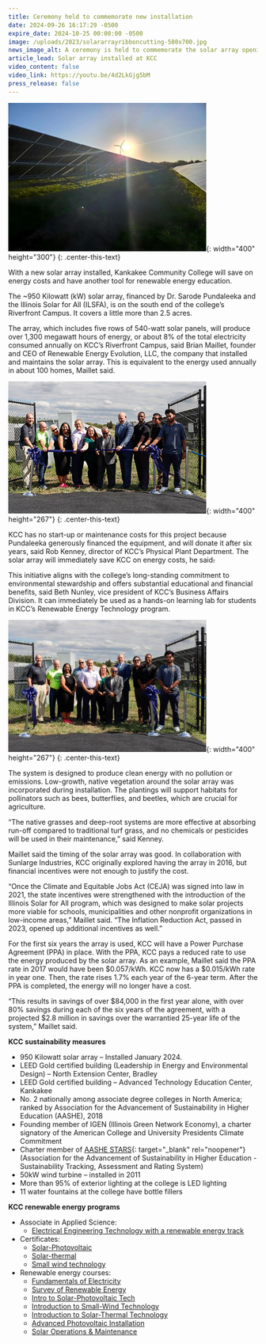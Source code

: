 ```yaml
---
title: Ceremony held to commemorate new installation
date: 2024-09-26 16:17:29 -0500
expire_date: 2024-10-25 00:00:00 -0500
image: /uploads/2023/solararrayribboncutting-580x700.jpg
news_image_alt: A ceremony is held to commemorate the solar array opening on Sept. 25, 2024
article_lead: Solar array installed at KCC
video_content: false
video_link: https://youtu.be/4d2LkGjg5bM
press_release: false
---
```

![New Solar Array installation at KCC](/uploads/2023/solararray-400x300.jpg "New Solar Array installation at KCC"){: width="400" height="300"}
{: .center-this-text}

With a new solar array installed, Kankakee Community College will save on energy costs and have another tool for renewable energy education.

The ~950 Kilowatt (kW) solar array, financed by Dr. Sarode Pundaleeka and the Illinois Solar for All (ILSFA), is on the south end of the college’s Riverfront Campus. It covers a little more than 2.5 acres.

The array, which includes five rows of 540-watt solar panels, will produce over 1,300 megawatt hours of energy, or about 8% of the total electricity consumed annually on KCC’s Riverfront Campus, said Brian Maillet, founder and CEO of Renewable Energy Evolution, LLC, the company that installed and maintains the solar array. This is equivalent to the energy used annually in about 100 homes, Maillet said.

![L-R: KCC trustee Patrick Martin, professor Patrick Klette, professor Clay Sterling, vice president for academic affairs Dr. Quincy Rose-Sewell, Physical Plant Department director Rob Kenney, vice president for business affairs Beth Nunley, Dr. Sarode Pundaleeka, KCC president Dr. Michael Boyd, REE associate director of operations Laron Hawkins, REE CEO Brian Maillet, and REE employee Justin Jones commemorating the opening of the solar array on Sept. 25, 2024](/uploads/2023/solararrayribboncutting2-400x267.jpg "L-R: KCC trustee Patrick Martin, professor Patrick Klette, professor Clay Sterling, vice president for academic affairs Dr. Quincy Rose-Sewell, Physical Plant Department director Rob Kenney, vice president for business affairs Beth Nunley, Dr. Sarode Pundaleeka, KCC president Dr. Michael Boyd, REE associate director of operations Laron Hawkins, REE CEO Brian Maillet, and REE employee Justin Jones commemorating the opening of the solar array on Sept. 25, 2024"){: width="400" height="267"}
{: .center-this-text}

KCC has no start-up or maintenance costs for this project because Pundaleeka generously financed the equipment, and will donate it after six years, said Rob Kenney, director of KCC’s Physical Plant Department. The solar array will immediately save KCC on energy costs, he said<s>.</s>

This initiative aligns with the college’s long-standing commitment to environmental stewardship and offers substantial educational and financial benefits, said Beth Nunley, vice president of KCC’s Business Affairs Division. It can immediately be used as a hands-on learning lab for students in KCC’s Renewable Energy Technology program.

![L-R: KCC trustee Patrick Martin, professor Patrick Klette, professor Clay Sterling, vice president for academic affairs Dr. Quincy Rose-Sewell, Physical Plant Department director Rob Kenney, vice president for business affairs Beth Nunley, Dr. Sarode Pundaleeka, KCC president Dr. Michael Boyd, REE associate director of operations Laron Hawkins, REE CEO Brian Maillet, and REE employee Justin Jones commemorating the opening of the solar array on Sept. 25, 2024](/uploads/2023/solararrayribboncutting1-400x267.jpg "L-R: KCC trustee Patrick Martin, professor Patrick Klette, professor Clay Sterling, vice president for academic affairs Dr. Quincy Rose-Sewell, Physical Plant Department director Rob Kenney, vice president for business affairs Beth Nunley, Dr. Sarode Pundaleeka, KCC president Dr. Michael Boyd, REE associate director of operations Laron Hawkins, REE CEO Brian Maillet, and REE employee Justin Jones commemorating the opening of the solar array on Sept. 25, 2024"){: width="400" height="267"}
{: .center-this-text}

The system is designed to produce clean energy with no pollution or emissions. Low-growth, native vegetation around the solar array was incorporated during installation. The plantings will support habitats for pollinators such as bees, butterflies, and beetles, which are crucial for agriculture.

“The native grasses and deep-root systems are more effective at absorbing run-off compared to traditional turf grass, and no chemicals or pesticides will be used in their maintenance,” said Kenney.

Maillet said the timing of the solar array was good. In collaboration with Sunlarge Industries, KCC originally explored having the array in 2016, but financial incentives were not enough to justify the cost.

“Once the Climate and Equitable Jobs Act (CEJA) was signed into law in 2021, the state incentives were strengthened with the introduction of the Illinois Solar for All program, which was designed to make solar projects more viable for schools, municipalities and other nonprofit organizations in low-income areas,” Maillet said. “The Inflation Reduction Act, passed in 2023, opened up additional incentives as well.”

For the first six years the array is used, KCC will have a Power Purchase Agreement (PPA) in place. With the PPA, KCC pays a reduced rate to use the energy produced by the solar array. As an example, Maillet said the PPA rate in 2017 would have been $0.057/kWh. KCC now has a $0.015/kWh rate in year one. Then, the rate rises 1.7% each year of the 6-year term. After the PPA is completed, the energy will no longer have a cost.

“This results in savings of over $84,000 in the first year alone, with over 80% savings during each of the six years of the agreement, with a projected $2.8 million in savings over the warrantied 25-year life of the system,” Maillet said.

**KCC sustainability measures**

* 950 Kilowatt solar array – Installed January 2024.
* LEED Gold certified building (Leadership in Energy and Environmental Design) – North Extension Center, Bradley
* LEED Gold certified building – Advanced Technology Education Center, Kankakee
* No. 2 nationally among associate degree colleges in North America; ranked by Association for the Advancement of Sustainability in Higher Education (AASHE), 2018
* Founding member of IGEN (Illinois Green Network Economy), a charter signatory of the American College and University Presidents Climate Commitment
* Charter member of [AASHE STARS](https://stars.aashe.org/){: target="_blank" rel="noopener"} (Association for the Advancement of Sustainability in Higher Education - Sustainability Tracking, Assessment and Rating System)
* 50kW wind turbine – installed in 2011
* More than 95% of exterior lighting at the college is LED lighting
* 11 water fountains at the college have bottle fillers

**KCC renewable energy programs**

* Associate in Applied Science:
  * [Electrical Engineering Technology with a renewable energy track](https://kcc.smartcatalogiq.com/en/current/academic-catalog/programs/elect-engr-tech-and-renew-energy/electrical-engineering-technology-renewable-energy-technology)
* Certificates:
  * [Solar-Photovoltaic](https://kcc.smartcatalogiq.com/en/current/academic-catalog/programs/elect-engr-tech-and-renew-energy/electrical-engineering-technology-renewable-energy-technology/solar-photovoltaic-technology-certificate)
  * [Solar-thermal](https://kcc.smartcatalogiq.com/en/current/academic-catalog/programs/elect-engr-tech-and-renew-energy/electrical-engineering-technology-renewable-energy-technology/solar-thermal-technology-certificate/)
  * [Small wind technology](https://kcc.smartcatalogiq.com/en/current/academic-catalog/programs/elect-engr-tech-and-renew-energy/electrical-engineering-technology-renewable-energy-technology/small-wind-technology-certificate/)
* Renewable energy courses:
  * [Fundamentals of Electricity](https://kcc.smartcatalogiq.com/en/current/academic-catalog/courses/eltr-electrical-engineering-tech/eltr-1004/)
  * [Survey of Renewable Energy](https://kcc.smartcatalogiq.com/en/current/academic-catalog/courses/eltr-electrical-engineering-tech/eltr-1503/)
  * [Intro to Solar-Photovoltaic Tech](https://kcc.smartcatalogiq.com/en/current/academic-catalog/courses/eltr-electrical-engineering-tech/eltr-2334/)
  * [Introduction to Small-Wind Technology](https://kcc.smartcatalogiq.com/en/current/academic-catalog/courses/eltr-electrical-engineering-tech/eltr-2324/)
  * [Introduction to Solar-Thermal Technology](https://kcc.smartcatalogiq.com/en/current/academic-catalog/courses/eltr-electrical-engineering-tech/eltr-2314)
  * [Advanced Photovoltaic Installation](https://kcc.smartcatalogiq.com/en/current/academic-catalog/courses/eltr-electrical-engineering-tech/eltr-2343)
  * [Solar Operations & Maintenance](https://kcc.smartcatalogiq.com/en/current/academic-catalog/courses/eltr-electrical-engineering-tech/eltr-2353)